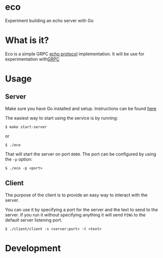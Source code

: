 # eco

Experiment building an echo server with Go

# What is it?

Eco is a simple GRPC [echo protocol](https://en.wikipedia.org/wiki/Echo_Protocol) implementation. It will be use for experimentation with[GRPC]( https://grpc.io)

# Usage

## Server

Make sure you have Go installed and setup. Instructions can be found [here](https://golang.org/doc/install)

The easiest way to start using the service is by running:

```
$ make start-server
```

or

```
$ ./eco
```

That will start the server on port `8080`. The port can be configured by using the `-p` option:

```
$ ./eco -p <port>
```

## Client

The purpose of the client is to provide an easy way to interact with the
server.

You can use it by specifying a port for the server and the text to send to the
server. If you run it without specifying anything it will send `PING` to
the default server listening port.

```
$ ./client/client -s <server:port> -t <text>
```

# Development


